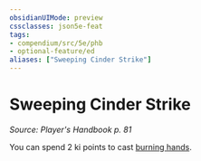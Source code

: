 ```yaml
---
obsidianUIMode: preview
cssclasses: json5e-feat
tags:
- compendium/src/5e/phb
- optional-feature/ed
aliases: ["Sweeping Cinder Strike"]
---
```

# Sweeping Cinder Strike
*Source: Player's Handbook p. 81*  

You can spend 2 ki points to cast [burning hands](5E2014官方资源/spells/burning-hands.md).
